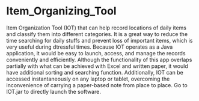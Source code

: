 # Item_Organizing_Tool
Item Organization Tool (IOT) that can help record locations of daily items and classify them into different categories. 
It is a great way to reduce the time searching for daily stuffs and prevent loss of important items, which is very useful during dtressful times.
Because IOT operates as a Java application, it would be easy to launch, access, and manage the records conveniently and efficiently.
Although the functionality of this app overlaps partially with what can be achieved with Excel and written paper, it would have additional sorting and searching function.
Additionally, IOT can be accessed instantaneously on any laptop or tablet, overcoming the inconvenience of carrying a paper-based note from place to place.
Go to IOT.jar to directly launch the software.

